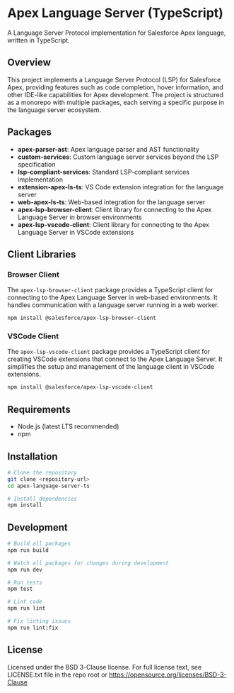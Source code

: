 # Apex Language Server (TypeScript)

A Language Server Protocol implementation for Salesforce Apex language, written in TypeScript.

## Overview

This project implements a Language Server Protocol (LSP) for Salesforce Apex, providing features such as code completion, hover information, and other IDE-like capabilities for Apex development. The project is structured as a monorepo with multiple packages, each serving a specific purpose in the language server ecosystem.

## Packages

- **apex-parser-ast**: Apex language parser and AST functionality
- **custom-services**: Custom language server services beyond the LSP specification
- **lsp-compliant-services**: Standard LSP-compliant services implementation
- **extension-apex-ls-ts**: VS Code extension integration for the language server
- **web-apex-ls-ts**: Web-based integration for the language server
- **apex-lsp-browser-client**: Client library for connecting to the Apex Language Server in browser environments
- **apex-lsp-vscode-client**: Client library for connecting to the Apex Language Server in VSCode extensions

## Client Libraries

### Browser Client

The `apex-lsp-browser-client` package provides a TypeScript client for connecting to the Apex Language Server in web-based environments. It handles communication with a language server running in a web worker.

```bash
npm install @salesforce/apex-lsp-browser-client
```

### VSCode Client

The `apex-lsp-vscode-client` package provides a TypeScript client for creating VSCode extensions that connect to the Apex Language Server. It simplifies the setup and management of the language client in VSCode extensions.

```bash
npm install @salesforce/apex-lsp-vscode-client
```

## Requirements

- Node.js (latest LTS recommended)
- npm

## Installation

```bash
# Clone the repository
git clone <repository-url>
cd apex-language-server-ts

# Install dependencies
npm install
```

## Development

```bash
# Build all packages
npm run build

# Watch all packages for changes during development
npm run dev

# Run tests
npm test

# Lint code
npm run lint

# Fix linting issues
npm run lint:fix
```

## License

Licensed under the BSD 3-Clause license.
For full license text, see LICENSE.txt file in the repo root or https://opensource.org/licenses/BSD-3-Clause
